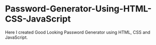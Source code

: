 # Password-Generator-Using-HTML-CSS-JavaScript
Here I created Good Looking Password Generator using HTML, CSS and JavaScript.
